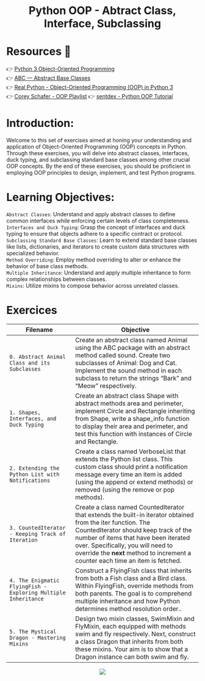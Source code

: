 <div align= "center">
  <h1>Python OOP - Abtract Class, Interface, Subclassing</h1>
</div>

# Resources 👀

 👉 [Python 3 Object-Oriented Programming](https://docs.python.org/3/tutorial/classes.html)  
 👉 [ABC — Abstract Base Classes](https://docs.python.org/3/library/abc.html)  
 👉 [Real Python - Object-Oriented Programming (OOP) in Python 3](https://realpython.com/python3-object-oriented-programming/)  
 👉 [Corey Schafer - OOP Playlist](https://www.youtube.com/playlist?list=PL-osiE80TeTsqhIuOqKhwlXsIBIdSeYtc)
 👉 [sentdex - Python OOP Tutorial](https://www.youtube.com/playlist?list=PLQVvvaa0QuDfhTF3Zfyzc_yD-Mq9iTp4G)


# Introduction:
Welcome to this set of exercises aimed at honing your understanding and application of Object-Oriented Programming (OOP) concepts in Python. Through these exercises, you will delve into abstract classes, interfaces, duck typing, and subclassing standard base classes among other crucial OOP concepts. By the end of these exercises, you should be proficient in employing OOP principles to design, implement, and test Python programs.

# Learning Objectives:
`Abstract Classes`: Understand and apply abstract classes to define common interfaces while enforcing certain levels of class completeness.  
`Interfaces and Duck Typing`: Grasp the concept of interfaces and duck typing to ensure that objects adhere to a specific contract or protocol.  
`Subclassing Standard Base Classes`: Learn to extend standard base classes like lists, dictionaries, and iterators to create custom data structures with specialized behavior.  
`Method Overriding`: Employ method overriding to alter or enhance the behavior of base class methods.  
`Multiple Inheritance`: Understand and apply multiple inheritance to form complex relationships between classes.  
`Mixins`: Utilize mixins to compose behavior across unrelated classes.

# Exercices

| Filename | Objective |
| -------- | ----------- |
| `0. Abstract Animal Class and its Subclasses` | Create an abstract class named Animal using the ABC package with an abstract method called sound. Create two subclasses of Animal: Dog and Cat. Implement the sound method in each subclass to return the strings “Bark” and “Meow” respectively.|
| `1. Shapes, Interfaces, and Duck Typing` | Create an abstract class Shape with abstract methods area and perimeter, implement Circle and Rectangle inheriting from Shape, write a shape_info function to display their area and perimeter, and test this function with instances of Circle and Rectangle. |
| `2. Extending the Python List with Notifications` | Create a class named VerboseList that extends the Python list class. This custom class should print a notification message every time an item is added (using the append or extend methods) or removed (using the remove or pop methods).|
| `3. CountedIterator - Keeping Track of Iteration` | Create a class named CountedIterator that extends the built-in iterator obtained from the iter function. The CountedIterator should keep track of the number of items that have been iterated over. Specifically, you will need to override the __next__ method to increment a counter each time an item is fetched.|
| `4. The Enigmatic FlyingFish - Exploring Multiple Inheritance` | Construct a FlyingFish class that inherits from both a Fish class and a Bird class. Within FlyingFish, override methods from both parents. The goal is to comprehend multiple inheritance and how Python determines method resolution order..|
| `5. The Mystical Dragon - Mastering Mixins` | Design two mixin classes, SwimMixin and FlyMixin, each equipped with methods swim and fly respectively. Next, construct a class Dragon that inherits from both these mixins. Your aim is to show that a Dragon instance can both swim and fly.|


<p align="center">
  <img src="https://i.imgur.com/J1oVLId.jpeg" name="logo Holberton"/>
</p>